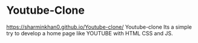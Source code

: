 # Youtube-Clone
https://sharminkhan0.github.io/Youtube-clone/ Youtube-clone Its a simple try to develop a home page like YOUTUBE with HTML CSS and JS.
